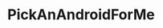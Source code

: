 ---
title: PickAnAndroidForMe
crosslinks:
- Android
- nexus5x
- youtubefactsbot
- MotoG
- oneplus
- youtubot
- Axon7
- GalaxyS7
- Xiaomi
- lgg6
- Moto_Z
- tmobile
- NoContract
- GooglePixel
- SonyXperia
- chinaphones
- China
- REEEEEEEEEE
- android
- place
---